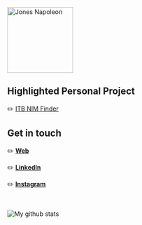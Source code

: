 <img src="https://jonesnapoleon.com/favicon.ico" alt="Jones Napoleon" style="width:150px; margin:auto;"/>

## Highlighted Personal Project

✏️ [ITB NIM Finder](https://jonesnapoleon.com/nimfinder)

## Get in touch

✏️ [**Web**](https://jonesnapoleon.com)

✏️ [**LinkedIn**](https://linkedin.com/in/jonesnapoleon/)

✏️ [**Instagram**](https://instagram.com/jonesnapoleon/)

<br/>

![My github stats](https://github-readme-stats.vercel.app/api?username=jonesnapoleon&count_private=true&show_icons=true&theme=dark)

